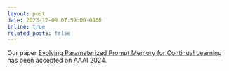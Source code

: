 ```yaml
---
layout: post
date: 2023-12-09 07:59:00-0400
inline: true
related_posts: false
---
```


Our paper [Evolving Parameterized Prompt Memory for Continual Learning]()
has been accepted on AAAI 2024.